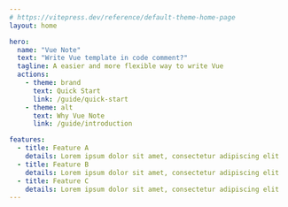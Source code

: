 ```yaml
---
# https://vitepress.dev/reference/default-theme-home-page
layout: home

hero:
  name: "Vue Note"
  text: "Write Vue template in code comment?"
  tagline: A easier and more flexible way to write Vue
  actions:
    - theme: brand
      text: Quick Start
      link: /guide/quick-start
    - theme: alt
      text: Why Vue Note
      link: /guide/introduction

features:
  - title: Feature A
    details: Lorem ipsum dolor sit amet, consectetur adipiscing elit
  - title: Feature B
    details: Lorem ipsum dolor sit amet, consectetur adipiscing elit
  - title: Feature C
    details: Lorem ipsum dolor sit amet, consectetur adipiscing elit
---
```

